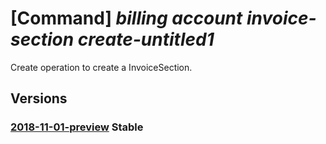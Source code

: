 # [Command] _billing account invoice-section create-untitled1_

Create operation to create a InvoiceSection.

## Versions

### [2018-11-01-preview](/Resources/mgmt-plane/L3Byb3ZpZGVycy9taWNyb3NvZnQuYmlsbGluZy9iaWxsaW5nYWNjb3VudHMve30vaW52b2ljZXNlY3Rpb25z/2018-11-01-preview.xml) **Stable**

<!-- mgmt-plane /providers/microsoft.billing/billingaccounts/{}/invoicesections 2018-11-01-preview -->
